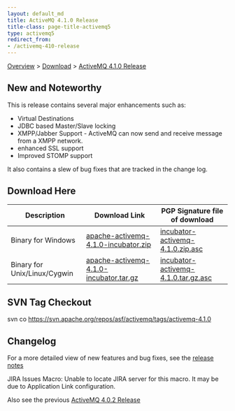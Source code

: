 ```yaml
---
layout: default_md
title: ActiveMQ 4.1.0 Release 
title-class: page-title-activemq5
type: activemq5
redirect_from:
- /activemq-410-release
---
```


[Overview](overview) > [Download](download) > [ActiveMQ 4.1.0 Release](activemq-410-release)

New and Noteworthy
------------------

This is release contains several major enhancements such as:

*   Virtual Destinations
*   JDBC based Master/Slave locking
*   XMPP/Jabber Support - ActiveMQ can now send and receive message from a XMPP network.
*   enhanced SSL support
*   Improved STOMP support

It also contains a slew of bug fixes that are tracked in the change log.

Download Here
-------------

Description|Download Link|PGP Signature file of download
---|---|---
Binary for Windows|[apache-activemq-4.1.0-incubator.zip](http://people.apache.org/repo/m2-incubating-repository/org/apache/activemq/apache-activemq/4.1.0-incubator/apache-activemq-4.1.0-incubator.zip)|[incubator-activemq-4.1.0.zip.asc](http://people.apache.org/repo/m2-incubating-repository/org/apache/activemq/apache-activemq/4.1.0-incubator/apache-activemq-4.1.0-incubator.zip.asc)
Binary for Unix/Linux/Cygwin|[apache-activemq-4.1.0-incubator.tar.gz](http://people.apache.org/repo/m2-incubating-repository/org/apache/activemq/apache-activemq/4.1.0-incubator/apache-activemq-4.1.0-incubator.tar.gz)|[incubator-activemq-4.1.0.tar.gz.asc](http://people.apache.org/repo/m2-incubating-repository/org/apache/activemq/apache-activemq/4.1.0-incubator/apache-activemq-4.1.0-incubator.tar.gz.asc)

SVN Tag Checkout
----------------

svn co https://svn.apache.org/repos/asf/activemq/tags/activemq-4.1.0 

Changelog
---------

For a more detailed view of new features and bug fixes, see the [release notes](http://issues.apache.org/activemq/secure/ReleaseNote.jspa?version=11691&styleName=Html&projectId=10520&Create=Create)

JIRA Issues Macro: Unable to locate JIRA server for this macro. It may be due to Application Link configuration.

Also see the previous [ActiveMQ 4.0.2 Release](activemq-402-release)

